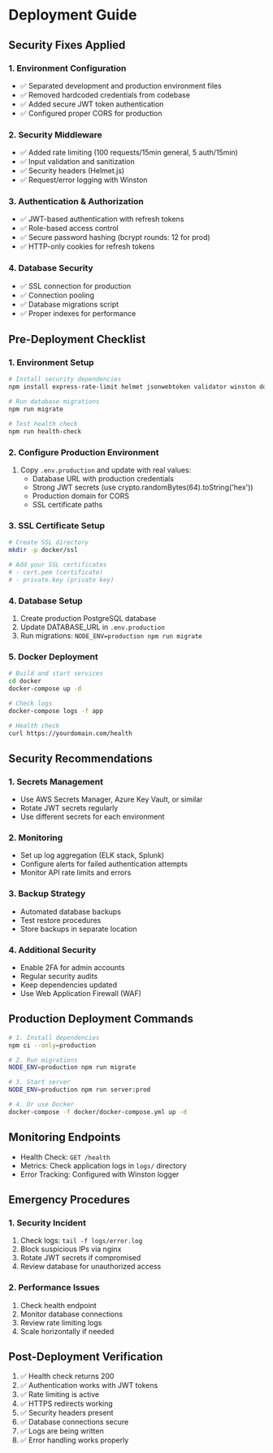 # Deployment Guide

## Security Fixes Applied

### 1. Environment Configuration
- ✅ Separated development and production environment files
- ✅ Removed hardcoded credentials from codebase
- ✅ Added secure JWT token authentication
- ✅ Configured proper CORS for production

### 2. Security Middleware
- ✅ Added rate limiting (100 requests/15min general, 5 auth/15min)
- ✅ Input validation and sanitization
- ✅ Security headers (Helmet.js)
- ✅ Request/error logging with Winston

### 3. Authentication & Authorization
- ✅ JWT-based authentication with refresh tokens
- ✅ Role-based access control
- ✅ Secure password hashing (bcrypt rounds: 12 for prod)
- ✅ HTTP-only cookies for refresh tokens

### 4. Database Security
- ✅ SSL connection for production
- ✅ Connection pooling
- ✅ Database migrations script
- ✅ Proper indexes for performance

## Pre-Deployment Checklist

### 1. Environment Setup
```bash
# Install security dependencies
npm install express-rate-limit helmet jsonwebtoken validator winston dotenv

# Run database migrations
npm run migrate

# Test health check
npm run health-check
```

### 2. Configure Production Environment
1. Copy `.env.production` and update with real values:
   - Database URL with production credentials
   - Strong JWT secrets (use crypto.randomBytes(64).toString('hex'))
   - Production domain for CORS
   - SSL certificate paths

### 3. SSL Certificate Setup
```bash
# Create SSL directory
mkdir -p docker/ssl

# Add your SSL certificates
# - cert.pem (certificate)
# - private.key (private key)
```

### 4. Database Setup
1. Create production PostgreSQL database
2. Update DATABASE_URL in `.env.production`
3. Run migrations: `NODE_ENV=production npm run migrate`

### 5. Docker Deployment
```bash
# Build and start services
cd docker
docker-compose up -d

# Check logs
docker-compose logs -f app

# Health check
curl https://yourdomain.com/health
```

## Security Recommendations

### 1. Secrets Management
- Use AWS Secrets Manager, Azure Key Vault, or similar
- Rotate JWT secrets regularly
- Use different secrets for each environment

### 2. Monitoring
- Set up log aggregation (ELK stack, Splunk)
- Configure alerts for failed authentication attempts
- Monitor API rate limits and errors

### 3. Backup Strategy
- Automated database backups
- Test restore procedures
- Store backups in separate location

### 4. Additional Security
- Enable 2FA for admin accounts
- Regular security audits
- Keep dependencies updated
- Use Web Application Firewall (WAF)

## Production Deployment Commands

```bash
# 1. Install dependencies
npm ci --only=production

# 2. Run migrations
NODE_ENV=production npm run migrate

# 3. Start server
NODE_ENV=production npm run server:prod

# 4. Or use Docker
docker-compose -f docker/docker-compose.yml up -d
```

## Monitoring Endpoints

- Health Check: `GET /health`
- Metrics: Check application logs in `logs/` directory
- Error Tracking: Configured with Winston logger

## Emergency Procedures

### 1. Security Incident
1. Check logs: `tail -f logs/error.log`
2. Block suspicious IPs via nginx
3. Rotate JWT secrets if compromised
4. Review database for unauthorized access

### 2. Performance Issues
1. Check health endpoint
2. Monitor database connections
3. Review rate limiting logs
4. Scale horizontally if needed

## Post-Deployment Verification

1. ✅ Health check returns 200
2. ✅ Authentication works with JWT tokens
3. ✅ Rate limiting is active
4. ✅ HTTPS redirects working
5. ✅ Security headers present
6. ✅ Database connections secure
7. ✅ Logs are being written
8. ✅ Error handling works properly